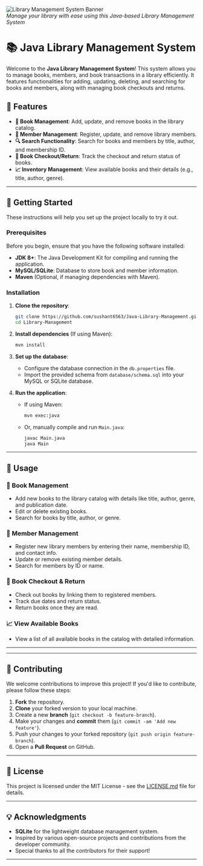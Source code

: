 ![Library Management System Banner](https://via.placeholder.com/1500x400.png?text=Java+Library+Management+System)  
*Manage your library with ease using this Java-based Library Management System*

# 📚 Java Library Management System

Welcome to the **Java Library Management System**! This system allows you to manage books, members, and book transactions in a library efficiently. It features functionalities for adding, updating, deleting, and searching for books and members, along with managing book checkouts and returns.

## 🔧 Features

- **📖 Book Management**: Add, update, and remove books in the library catalog.
- **👥 Member Management**: Register, update, and remove library members.
- **🔍 Search Functionality**: Search for books and members by title, author, and membership ID.
- **📅 Book Checkout/Return**: Track the checkout and return status of books.
- **📈 Inventory Management**: View available books and their details (e.g., title, author, genre).

---

## 🚀 Getting Started

These instructions will help you set up the project locally to try it out.

### Prerequisites

Before you begin, ensure that you have the following software installed:

- **JDK 8+**: The Java Development Kit for compiling and running the application.
- **MySQL/SQLite**: Database to store book and member information.
- **Maven** (Optional, if managing dependencies with Maven).

### Installation

1. **Clone the repository**:
    ```bash
    git clone https://github.com/sushant6563/Java-Library-Management.git
    cd Library-Management
    ```

2. **Install dependencies** (If using Maven):
    ```bash
    mvn install
    ```

3. **Set up the database**:
    - Configure the database connection in the `db.properties` file.
    - Import the provided schema from `database/schema.sql` into your MySQL or SQLite database.

4. **Run the application**:
    - If using Maven:
      ```bash
      mvn exec:java
      ```
    - Or, manually compile and run `Main.java`:
      ```bash
      javac Main.java
      java Main
      ```

---

## 📘 Usage

### 📖 Book Management

- Add new books to the library catalog with details like title, author, genre, and publication date.
- Edit or delete existing books.
- Search for books by title, author, or genre.

### 👥 Member Management

- Register new library members by entering their name, membership ID, and contact info.
- Update or remove existing member details.
- Search for members by ID or name.

### 📅 Book Checkout & Return

- Check out books by linking them to registered members.
- Track due dates and return status.
- Return books once they are read.

### 📈 View Available Books

- View a list of all available books in the catalog with detailed information.

---


---

## 🌱 Contributing

We welcome contributions to improve this project! If you'd like to contribute, please follow these steps:

1. **Fork** the repository.
2. **Clone** your forked version to your local machine.
3. Create a new **branch** (`git checkout -b feature-branch`).
4. Make your changes and **commit** them (`git commit -am 'Add new feature'`).
5. Push your changes to your forked repository (`git push origin feature-branch`).
6. Open a **Pull Request** on GitHub.

---

## 📝 License

This project is licensed under the MIT License - see the [LICENSE.md](LICENSE.md) file for details.

---

## 💡 Acknowledgments

- **SQLite** for the lightweight database management system.
- Inspired by various open-source projects and contributions from the developer community.
- Special thanks to all the contributors for their support!

---


